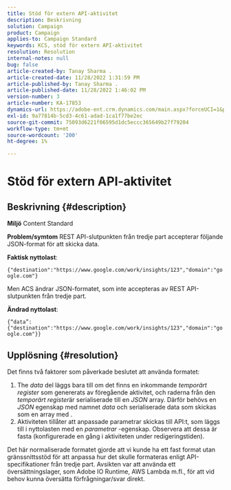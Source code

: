```yaml
---
title: Stöd för extern API-aktivitet
description: Beskrivning
solution: Campaign
product: Campaign
applies-to: Campaign Standard
keywords: KCS, stöd för extern API-aktivitet
resolution: Resolution
internal-notes: null
bug: false
article-created-by: Tanay Sharma .
article-created-date: 11/28/2022 1:31:59 PM
article-published-by: Tanay Sharma .
article-published-date: 11/28/2022 1:46:02 PM
version-number: 3
article-number: KA-17853
dynamics-url: https://adobe-ent.crm.dynamics.com/main.aspx?forceUCI=1&pagetype=entityrecord&etn=knowledgearticle&id=ad079903-216f-ed11-9562-6045bd006239
exl-id: 9a77814b-5cd3-4c61-adad-1ca1f77be2ec
source-git-commit: 75093d6221f06595d1dc5eccc365649b27f79204
workflow-type: tm+mt
source-wordcount: '200'
ht-degree: 1%

---
```


# Stöd för extern API-aktivitet

## Beskrivning {#description}

<b>Miljö</b>
Content Standard


<b>Problem/symtom</b>
REST API-slutpunkten från tredje part accepterar följande JSON-format för att skicka data.

<b>Faktisk nyttolast</b>:

`{"destination":"https://www.google.com/work/insights/123","domain":"google.com"}`



Men ACS ändrar JSON-formatet, som inte accepteras av REST API-slutpunkten från tredje part.

<b>Ändrad nyttolast</b>:

`{“data”:{"destination":"https://www.google.com/work/insights/123","domain":"google.com"}}`




## Upplösning {#resolution}




Det finns två faktorer som påverkade beslutet att använda formatet:

1. The *data* del läggs bara till om det finns en inkommande *temporärt register* som genererats av föregående aktivitet, och raderna från den *temporärt register*&#x200B;är serialiserade till en *JSON* array. Därför behövs en *JSON* egenskap med namnet *data* och serialiserade data som skickas som en array med .
2. Aktiviteten tillåter att anpassade parametrar skickas till API:t, som läggs till i nyttolasten med en *parametrar* -egenskap. Observera att dessa är fasta (konfigurerade en gång i aktiviteten under redigeringstiden).




Det här normaliserade formatet gjorde att vi kunde ha ett fast format utan gränssnittsstöd för att anpassa hur det skulle formateras enligt API-specifikationer från tredje part. Avsikten var att använda ett översättningslager, som Adobe IO Runtime, AWS Lambda m.fl., för att vid behov kunna översätta förfrågningar/svar direkt.
